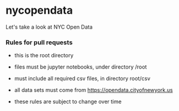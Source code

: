 # nycopendata

Let's take a look at NYC Open Data

### Rules for pull requests

* this is the root directory
* files must be jupyter notebooks, under directory /root
* must include all required csv files, in directory root/csv
* all data sets must come from https://opendata.cityofnewyork.us

* these rules are subject to change over time

